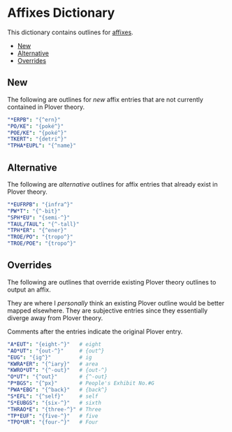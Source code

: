 # Affixes Dictionary

This dictionary contains outlines for [affixes][].

<!-- vim-markdown-toc GFM -->

* [New](#new)
* [Alternative](#alternative)
* [Overrides](#overrides)

<!-- vim-markdown-toc -->

## New

The following are outlines for _new_ affix entries that are not currently
contained in Plover theory.

```yaml
"*ERPB": "{^ern}"
"PO/KE": "{poké^}"
"POE/KE": "{poké^}"
"TKERT": "{detri^}"
"TPHA*EUPL": "{^name}"
```

## Alternative

The following are _alternative_ outlines for affix entries that already exist in
Plover theory.

```yaml
"*EUFRPB": "{infra^}"
"PW*T": "{^-bit}"
"SPH*EU": "{semi-^}"
"TAUL/TAUL": "{^-tall}"
"TPH*ER": "{^ener}"
"TROE/PO": "{tropo^}"
"TROE/POE": "{tropo^}"
```

## Overrides

The following are outlines that override existing Plover theory outlines to
output an affix.

They are where I _personally_ think an existing Plover outline would be better
mapped elsewhere. They are subjective entries since they essentially diverge
away from Plover theory.

Comments after the entries indicate the original Plover entry.

```yaml
"A*EUT": "{eight-^}"   # eight                       
"AO*UT": "{out-^}"     # {out^}                      
"EUG": "{ig^}"         # ig                          
"KWRA*ER": "{^iary}"   # area                        
"KWRO*UT": "{^-out}"   # {out-^}                     
"O*UT": "{^out}"       # {^-out}                     
"P*BGS": "{^px}"       # People's Exhibit No.#G      
"PWA*EBG": "{^back}"   # {back^}                     
"S*EFL": "{^self}"     # self                        
"S*EUBGS": "{six-^}"   # sixth                       
"THRAO*E": "{three-^}" # Three                       
"TP*EUF": "{five-^}"   # five                        
"TPO*UR": "{four-^}"   # Four                        
```

[affixes]: https://en.wikipedia.org/wiki/Affix
